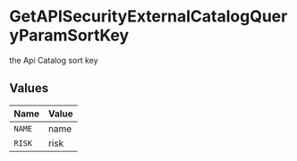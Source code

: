# GetAPISecurityExternalCatalogQueryParamSortKey

the Api Catalog sort key


## Values

| Name   | Value  |
| ------ | ------ |
| `NAME` | name   |
| `RISK` | risk   |
